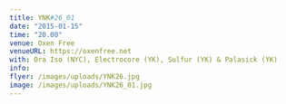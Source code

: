 ```yaml
---
title: YNK#26_01
date: "2015-01-15"
time: "20.00"
venue: Oxen Free
venueURL: https://oxenfree.net
with: Ora Iso (NYC), Electrocore (YK), Sulfur (YK) & Palasick (YK)
info:
flyer: /images/uploads/YNK26.jpg
image: /images/uploads/YNK26_01.jpg
---
```


#
